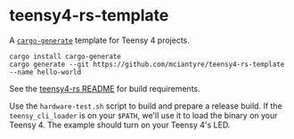 # teensy4-rs-template

A [`cargo-generate`](https://crates.io/crates/cargo-generate) template for
Teensy 4 projects.

```
cargo install cargo-generate
cargo generate --git https://github.com/mciantyre/teensy4-rs-template --name hello-world
```

See the [teensy4-rs
README](https://github.com/mciantyre/teensy4-rs/blob/master/README.md) for build requirements.

Use the `hardware-test.sh` script to build and prepare a release build. If the
`teensy_cli_loader` is on your `$PATH`, we'll use it to load the binary on your
Teensy 4. The example should turn on your Teensy 4's LED.
